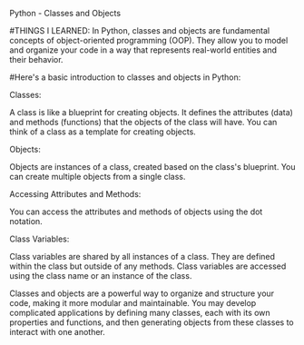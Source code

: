 Python - Classes and Objects


#THINGS I LEARNED:
In Python, classes and objects are fundamental concepts of object-oriented programming (OOP). They allow you to model and organize your code in a way that represents real-world entities and their behavior.


#Here's a basic introduction to classes and objects in Python:

Classes:

A class is like a blueprint for creating objects. It defines the attributes (data) and methods (functions) that the objects of the class will have. You can think of a class as a template for creating objects.


Objects:

Objects are instances of a class, created based on the class's blueprint. You can create multiple objects from a single class.

Accessing Attributes and Methods:

You can access the attributes and methods of objects using the dot notation.


Class Variables:

Class variables are shared by all instances of a class. They are defined within the class but outside of any methods. Class variables are accessed using the class name or an instance of the class.

Classes and objects are a powerful way to organize and structure your code, making it more modular and maintainable. You may develop complicated applications by defining many classes, each with its own properties and functions, and then generating objects from these classes to interact with one another.
